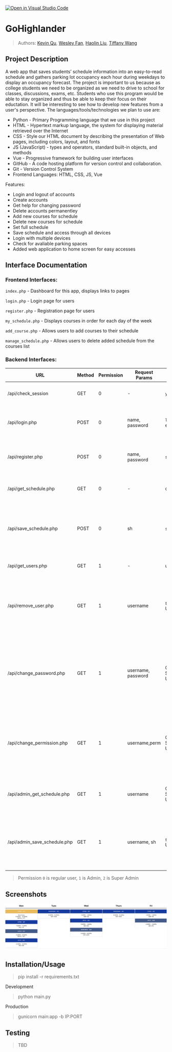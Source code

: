 [![Open in Visual Studio Code](https://classroom.github.com/assets/open-in-vscode-718a45dd9cf7e7f842a935f5ebbe5719a5e09af4491e668f4dbf3b35d5cca122.svg)](https://classroom.github.com/online_ide?assignment_repo_id=10809429&assignment_repo_type=AssignmentRepo)

# GoHighlander

 
 > Authors: [Kevin Qu](https://github.com/KevinDevs), [Wesley Fan](https://github.com/wesleyfan2015), [Haolin Liu](https://github.com/terrylhl), [Tiffany Wang](https://github.com/twang0323)



## Project Description
A web app that saves students’ schedule information into an easy-to-read schedule and gathers parking lot occupancy each hour during weekdays to display an occupancy forecast. The project is important to us because as college students we need to be organized as we need to drive to school for classes, discussions, exams, etc. Students who use this program would be able to stay organized and thus be able to keep their focus on their eductation. It will be interesting to see how to develop new features from a user's perspective. The languages/tools/technologies we plan to use are:
* Python - Primary Programming language that we use in this project
* HTML - Hypertext markup language, the system for displaying material retrieved over the Internet
* CSS - Style our HTML document by describing the presentation of Web pages, including colors, layout, and fonts
* JS (JavaScript) - types and operators, standard built-in objects, and methods
* Vue - Progressive framework for building user interfaces
* GitHub - A code hosting platform for version control and collaboration.
* Git - Version Control System
* Frontend Languages: HTML, CSS, JS, Vue


Features:
* Login and logout of accounts
* Create accounts
* Get help for changing password
* Delete accounts permanentley
* Add new courses for schedule
* Delete new courses for schedule
* Set full schedule
* Save schedule and access through all devices
* Login with multiple devices
* Check for avaliable parking spaces
* Added web application to home screen for easy accesses


## Interface Documentation

### Frontend Interfaces:

`index.php` - Dashboard for this app, displays links to pages

`login.php` - Login page for users

`register.php` - Registration page for users

`my_schedule.php` - Displays courses in order for each day of the week

`add_course.php` - Allows users to add courses to their schedule

`manage_schedule.php` - Allows users to delete added schedule from the courses list


### Backend Interfaces:
| URL  | Method  | Permission  | Request Params  |  Responses |  Description |
| ------------ | ------------ | ------------ | ------------ | ------------ | ------------ |
|  /api/check_session |  GET | 0 |  - | `yes`/`no`  | Returns yes or no, if the user is logged in  |
| /api/login.php  | POST  | 0 | name, password  | `logged_in` / error_msg   | Returns logged_in on success and error message if failed  |
|  /api/register.php |  POST | 0 | name, password  | `success`/error_msg  | Returns success on success and error message if failed.  |
| /api/get_schedule.php  |  GET | 0 | -  | courses_gzipped  | Returns gzipped course informations in JSON  |
| /api/save_schedule.php  | POST  | 0 | sh  | `success`  | Saves Gzipped courses into JSON database returns success if saved correctly  |
| /api/get_users.php  | GET  | 1 | -  | users_JSON  | Returns all usernames in the database.   |
| /api/remove_user.php  | GET  | 1 | username  | success / Unauthorized  | Deletes username by given username. Returns Unauthorized if user does not have sufficient permission |
| /api/change_password.php  | GET  | 1 | username, password  | Operation Success / Unauthorized  | Changes a user's password. Returns Unauthorized if user does not have 1+ permission or insufficient permission to change a username's password. |
| /api/change_permission.php  | GET  | 1 | username,perm  | Operation Success / Unauthorized | Changes a user's permission. Returns Unauthorized if user have insufficient permission to change a username's password.   |
| /api/admin_get_schedule.php  | GET  | 1 | username  | Operation Success / Unauthorized | Get user's schedule gzipped hash, returns `Unauthorized` if permission <=0   |
| /api/admin_save_schedule.php  | GET  | 1 | username, sh  | success / Unauthorized | Saves a gzipped hash schedule information to specific username, returns `Unauthorized` if permission <=0   |

> Permission `0` is regular user, `1` is Admin, `2` is Super Admin
 ## Screenshots
 ![Screenshots](https://raw.githubusercontent.com/CS180-spring/cs180-21-gohighlander/main/screenshots/cs180.jpg)
 ## Installation/Usage
 > pip install -r requirements.txt
 
 Development
 > python main.py
 
 Production
 > gunicorn main:app -b IP:PORT
 ## Testing
 > TBD

